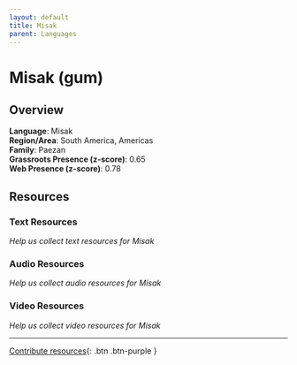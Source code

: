 ```yaml
---
layout: default
title: Misak
parent: Languages
---
```


# Misak (gum)

## Overview

**Language**: Misak  
**Region/Area**: South America, Americas  
**Family**: Paezan  
**Grassroots Presence (z-score)**: 0.65  
**Web Presence (z-score)**: 0.78  

## Resources

### Text Resources
*Help us collect text resources for Misak*

### Audio Resources
*Help us collect audio resources for Misak*

### Video Resources
*Help us collect video resources for Misak*

---

[Contribute resources](https://forms.office.com/e/1SfLJx3u1r){: .btn .btn-purple }
